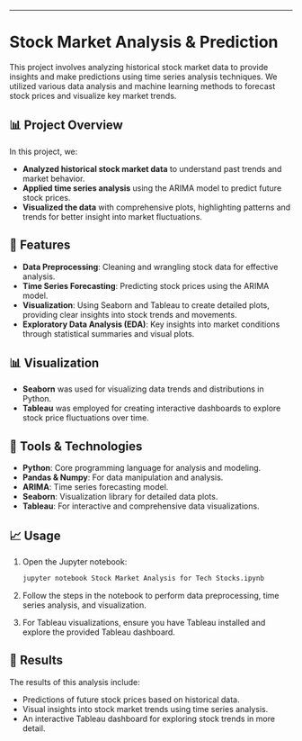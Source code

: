 
---

# Stock Market Analysis & Prediction

This project involves analyzing historical stock market data to provide insights and make predictions using time series analysis techniques. We utilized various data analysis and machine learning methods to forecast stock prices and visualize key market trends.

## 📊 Project Overview

In this project, we:
- **Analyzed historical stock market data** to understand past trends and market behavior.
- **Applied time series analysis** using the ARIMA model to predict future stock prices.
- **Visualized the data** with comprehensive plots, highlighting patterns and trends for better insight into market fluctuations.

## 🚀 Features
- **Data Preprocessing**: Cleaning and wrangling stock data for effective analysis.
- **Time Series Forecasting**: Predicting stock prices using the ARIMA model.
- **Visualization**: Using Seaborn and Tableau to create detailed plots, providing clear insights into stock trends and movements.
- **Exploratory Data Analysis (EDA)**: Key insights into market conditions through statistical summaries and visual plots.


## 📊 Visualization
- **Seaborn** was used for visualizing data trends and distributions in Python.
- **Tableau** was employed for creating interactive dashboards to explore stock price fluctuations over time.

## 🔧 Tools & Technologies
- **Python**: Core programming language for analysis and modeling.
- **Pandas & Numpy**: For data manipulation and analysis.
- **ARIMA**: Time series forecasting model.
- **Seaborn**: Visualization library for detailed data plots.
- **Tableau**: For interactive and comprehensive data visualizations.


## 📈 Usage

1. Open the Jupyter notebook:
   ```bash
   jupyter notebook Stock Market Analysis for Tech Stocks.ipynb
   ```
2. Follow the steps in the notebook to perform data preprocessing, time series analysis, and visualization.

3. For Tableau visualizations, ensure you have Tableau installed and explore the provided Tableau dashboard.

## 📝 Results
The results of this analysis include:
- Predictions of future stock prices based on historical data.
- Visual insights into stock market trends using time series analysis.
- An interactive Tableau dashboard for exploring stock trends in more detail.
